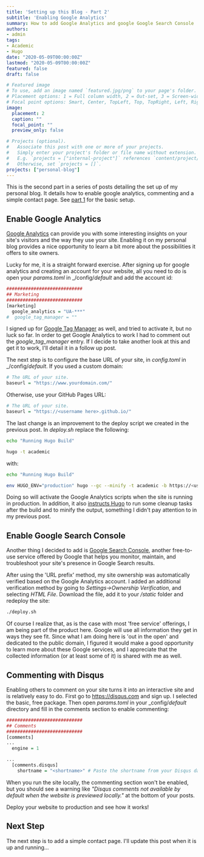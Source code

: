 ```yaml
---
title: 'Setting up this Blog - Part 2'
subtitle: 'Enabling Google Analytics'
summary: How to add Google Analytics and google Google Search Console .
authors:
- admin
tags:
- Academic
- Hugo
date: "2020-05-09T00:00:00Z"
lastmod: "2020-05-09T00:00:00Z"
featured: false
draft: false

# Featured image
# To use, add an image named `featured.jpg/png` to your page's folder.
# Placement options: 1 = Full column width, 2 = Out-set, 3 = Screen-width
# Focal point options: Smart, Center, TopLeft, Top, TopRight, Left, Right, BottomLeft, Bottom, BottomRight
image:
  placement: 2
  caption: ""
  focal_point: ""
  preview_only: false

# Projects (optional).
#   Associate this post with one or more of your projects.
#   Simply enter your project's folder or file name without extension.
#   E.g. `projects = ["internal-project"]` references `content/project/deep-learning/index.md`.
#   Otherwise, set `projects = []`.
projects: ["personal-blog"]
---
```


This is the second part in a series of posts detailing the set up of my personal blog. 
It details how to enable google analytics, commenting and a simple contact page.
See [part 1](/post/my-blog-pt1) for the basic setup.

## Enable Google Analytics

[Google Analytics](https://marketingplatform.google.com/about/analytics/) can provide you with some interesting insights on your site's visitors and the way they use your site. Enabling it on my personal blog provides a nice opportunity to learn a bit more about the possibilities it offers to site owners.

Lucky for me, it is a straight forward exercise. After signing up for google analytics and creating an account for your website, all you need to do is open your _params.toml_ in _/config/_default_ and add the account id:
```r
############################
## Marketing
############################
[marketing]
  google_analytics = "UA-***"
#  google_tag_manager = ""
``` 

I signed up for [Google Tag Manager](https://marketingplatform.google.com/about/tag-manager/) as well, and tried to activate it, but no luck so far. In order to get Google Analytics to work I had to comment out the _google_tag_manager_ entry. If I decide to take another look at this and get it to work, I'll detail it in a follow up post.

The next step is to configure the base URL of your site, in _config.toml_ in _/config/_default_. If you used a custom domain:
```r 
# The URL of your site.
baseurl = "https://www.yourdomain.com/"
``` 
Otherwise, use your GitHub Pages URL:
```r 
# The URL of your site.
baseurl = "https://<username here>.github.io/"
``` 

The last change is an improvement to the deploy script we created in the previous post.
In _deploy.sh_ replace the following:
```bash
echo "Running Hugo Build"

hugo -t academic
``` 
with:
```bash
echo "Running Hugo Build"

env HUGO_ENV="production" hugo --gc --minify -t academic -b https://<username here>.github.io
``` 

Doing so will activate the Google Analytics scripts when the site is running in production. In addition, it also [instructs Hugo](https://gohugo.io/commands/hugo/) to run some cleanup tasks after the build and to minify the output, something I didn't pay attention to in my previous post. 

## Enable Google Search Console

Another thing I decided to add is [Google Search Console](https://search.google.com/search-console/about), another free-to-use service offered by Google that helps you monitor, maintain, and troubleshoot your site's presence in Google Search results. 

After using the 'URL prefix' method, my site ownership was automatically verified based on the Google Analytics account. I added an additional verification method by going to _Settings->Ownership Verification_, and selecting _HTML File_. Download the file, add it to your _/static_ folder and redeploy the site:
```bash
./deploy.sh
``` 

Of course I realize that, as is the case with most 'free service' offerings, I am being part of the product here. Google will use all information they get in ways they see fit. Since what I am doing here is 'out in the open' and dedicated to the public domain, I figured it would make a good opportunity to learn more about these Google services, and I appreciate that the collected information (or at least some of it) is shared with me as well.

## Commenting with Disqus

Enabling others to comment on your site turns it into an interactive site and is relatively easy to do.
First go to https://disqus.com and sign up. I selected the basic, free package. Then open _params.toml_ in your _config/_default_ directory and fill in the comments section to enable commenting:
```r
############################
## Comments
############################
[comments]
...
  engine = 1

...
  [comments.disqus]
    shortname = "<shortname>" # Paste the shortname from your Disqus dashboard
``` 

When you run the site locally, the commenting section won't be enabled, but you should see a warning like
_"Disqus comments not available by default when the website is previewed locally."_ at the bottom of your posts.

Deploy your website to production and see how it works!

## Next Step

The next step is to add a simple contact page. I'll update this post when it is up and running...